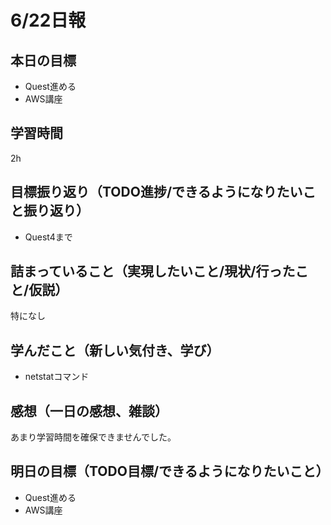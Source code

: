 # 6/22日報
## 本日の目標
- Quest進める
- AWS講座
## 学習時間
2h
## 目標振り返り（TODO進捗/できるようになりたいこと振り返り）
- Quest4まで
## 詰まっていること（実現したいこと/現状/行ったこと/仮説）
特になし
## 学んだこと（新しい気付き、学び）
- netstatコマンド
## 感想（一日の感想、雑談）
あまり学習時間を確保できませんでした。
## 明日の目標（TODO目標/できるようになりたいこと）
- Quest進める
- AWS講座
